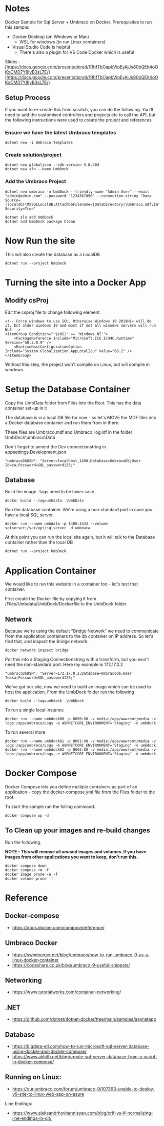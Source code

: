 # Notes

Docker Sample for Sql Server + Umbraco on Docker. Prerequisites to run this sample:

- Docker Desktop (on Windows or Mac)
    - WSL for windows (to run Linux containers)
- Visual Studio Code is helpful
    - There's also a plugin for VS Code Docker which is useful


Slides : [https://docs.google.com/presentation/d/1RhfTbOapkVlpEyAjJs80bQEh4oOKxCMD7Y8lyB3sL7E/](https://docs.google.com/presentation/d/1RhfTbOapkVlpEyAjJs80bQEh4oOKxCMD7Y8lyB3sL7E/)

## Setup Process

If you want to re-create this from scratch, you can do the following. You'll need to add the customised controllers and projects etc to call the API, but the following instructions were used to create the project and references

### Ensure we have the latest Umbraco templates
    dotnet new -i Umbraco.Templates

### Create solution/project
    dotnet new globaljson --sdk-version 5.0.404
    dotnet new sln --name UmbDock

### Add the Umbraco Project


    dotnet new umbraco -n UmbDock --friendly-name "Admin User" --email "admin@admin.com" --password "1234567890" --connection-string "Data Source=(localdb)\MSSQLLocalDB;AttachDbFilename=|DataDirectory|\Umbraco.mdf;Integrated Security=True"

    dotnet sln add UmbDock
    dotnet add UmbDock package Clean

# Now Run the site

This will also create the database as a LocalDB

    dotnet run --project UmbDock

# Turning the site into a Docker App

## Modify csProj

Edit the csproj file to change following element:

    <!-- Force windows to use ICU. Otherwise Windows 10 2019H1+ will do it, but older windows 10 and most if not all winodws servers will run NLS -->
    <ItemGroup Condition="'$(OS)' == 'Windows_NT'">
        <PackageReference Include="Microsoft.ICU.ICU4C.Runtime" Version="68.2.0.9" />
        <RuntimeHostConfigurationOption Include="System.Globalization.AppLocalIcu" Value="68.2" />
    </ItemGroup>

Without this step, the project won't compile on Linux, but will compile in windows.

# Setup the Database Container

Copy the UmbData folder from Files into the Root. This has the data container set-up in it

The database is in a local DB file for now - so let's MOVE the MDF files into a Docker database container and run them from in there.

These files are Umbraco.mdf and Umbraco_log.ldf in the folder UmbDock\umbraco\Data

Don't forget to amend the Dev connectionstring in appsettings.Development.json

    "umbracoDbDSN": "Server=localhost,1400;Database=UmbracoDb;User Id=sa;Password=SQL_password123;"


## Database

Build the image. Tags need to be lower case

    docker build --tag=umbdata .\UmbData

Run the database container. We're using a non-standard port in case you have a local SQL server.

    docker run --name umbdata -p 1400:1433 --volume sqlserver:/var/opt/sqlserver -d umbdata

At this point you can run the local site again, but it will talk to the Database container rather than the local DB

    dotnet run --project UmbDock

# Application Container

We would like to run this website in a container too - let's test that container.

First create the Docker file by copying it from /Files/Umbdata/UmbDock/Dockerfile to the UmbDock folder

## Network

Because we're using the default "Bridge Network" we need to communicate from the application containers to the db container on IP address. So let's find that, and inspect the Bridge network.

    docker network inspect bridge

Put this into a Staging Connectionstring with a transform, but you won't need the non-standard port. Here my example is 172.17.0.2

    "umbracoDbDSN": "Server=172.17.0.2;Database=UmbracoDb;User Id=sa;Password=SQL_password123;"


We've got our site, now we need to build an image which can be used to host the application. From the UmbDock folder run the following

    docker build --tag=umbdock .\UmbDock

To run a single local instance

    docker run --name umbdock00 -p 8000:80 -v media:/app/wwwroot/media -v logs:/app/umbraco/Logs -e ASPNETCORE_ENVIRONMENT='Staging' -d umbdock

To run several more

    docker run --name umbdock01 -p 8001:80 -v media:/app/wwwroot/media -v logs:/app/umbraco/Logs -e ASPNETCORE_ENVIRONMENT='Staging' -d umbdock
    docker run --name umbdock02 -p 8002:80 -v media:/app/wwwroot/media -v logs:/app/umbraco/Logs -e ASPNETCORE_ENVIRONMENT='Staging' -d umbdock


# Docker Compose

Docker Compose lets you define multiple containers as part of an application - copy the docker-compose.yml file from the Files folder to the root.

To start the sample run the folling command. 

    docker compose up -d

## To Clean up your images and re-build changes

Run the following. 

**NOTE - This will remove all unused images and volumes. If you have images from other applications you want to keep, don't run this.**

    docker compose down
    docker compose rm -f
    docker image prune -a -f 
    docker volume prune -f 



# Reference

## Docker-compose 

- https://docs.docker.com/compose/reference/

## Umbraco Docker    

- https://swimburger.net/blog/umbraco/how-to-run-umbraco-9-as-a-linux-docker-container
- https://codeshare.co.uk/blog/umbraco-9-useful-snippets/    

## Networking
    
- https://www.tutorialworks.com/container-networking/

## .NET
    
- https://github.com/dotnet/dotnet-docker/tree/main/samples/aspnetapp

## Database
    
- https://bigdata-etl.com/how-to-run-microsoft-sql-server-database-using-docker-and-docker-compose/
- https://www.abhith.net/blog/create-sql-server-database-from-a-script-in-docker-compose/

## Running on Linux:

- https://our.umbraco.com/forum/umbraco-9/107393-unable-to-deploy-v9-site-to-linux-web-app-on-azure

Line Endings:

- https://www.aleksandrhovhannisyan.com/blog/crlf-vs-lf-normalizing-line-endings-in-git/
